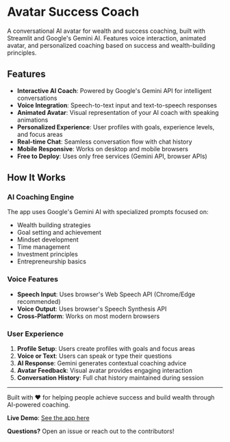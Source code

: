 # Avatar Success Coach

A conversational AI avatar for wealth and success coaching, built with Streamlit and Google's Gemini AI. Features voice interaction, animated avatar, and personalized coaching based on success and wealth-building principles.

## Features

- **Interactive AI Coach**: Powered by Google's Gemini API for intelligent conversations
- **Voice Integration**: Speech-to-text input and text-to-speech responses
- **Animated Avatar**: Visual representation of your AI coach with speaking animations
- **Personalized Experience**: User profiles with goals, experience levels, and focus areas
- **Real-time Chat**: Seamless conversation flow with chat history
- **Mobile Responsive**: Works on desktop and mobile browsers
- **Free to Deploy**: Uses only free services (Gemini API, browser APIs)

## How It Works

### AI Coaching Engine
The app uses Google's Gemini AI with specialized prompts focused on:
- Wealth building strategies
- Goal setting and achievement
- Mindset development
- Time management
- Investment principles
- Entrepreneurship basics

### Voice Features
- **Speech Input**: Uses browser's Web Speech API (Chrome/Edge recommended)
- **Voice Output**: Uses browser's Speech Synthesis API
- **Cross-Platform**: Works on most modern browsers

### User Experience
1. **Profile Setup**: Users create profiles with goals and focus areas
2. **Voice or Text**: Users can speak or type their questions
3. **AI Response**: Gemini generates contextual coaching advice
4. **Avatar Feedback**: Visual avatar provides engaging interaction
5. **Conversation History**: Full chat history maintained during session


---

Built with ❤️ for helping people achieve success and build wealth through AI-powered coaching.

**Live Demo**: [See the app here](https://avatar-coaching-assistant.streamlit.app/)

**Questions?** Open an issue or reach out to the contributors!
